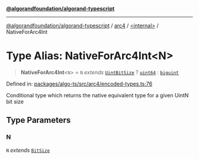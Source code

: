 [**@algorandfoundation/algorand-typescript**](../../../README.md)

***

[@algorandfoundation/algorand-typescript](../../../README.md) / [arc4](../../README.md) / [\<internal\>](../README.md) / NativeForArc4Int

# Type Alias: NativeForArc4Int\<N\>

> **NativeForArc4Int**\<`N`\> = `N` *extends* [`UintBitSize`](UintBitSize.md) ? [`uint64`](../../../index/type-aliases/uint64.md) : [`biguint`](../../../index/type-aliases/biguint.md)

Defined in: [packages/algo-ts/src/arc4/encoded-types.ts:76](https://github.com/algorandfoundation/puya-ts/blob/main/packages/algo-ts/src/arc4/encoded-types.ts#L76)

Conditional type which returns the native equivalent type for a given UintN bit size

## Type Parameters

### N

`N` *extends* [`BitSize`](../../type-aliases/BitSize.md)

